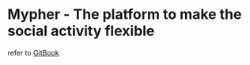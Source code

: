 # Mypher - The platform to make the social activity flexible

refer to [GitBook](https://mypher.gitbook.io/mypher/)
